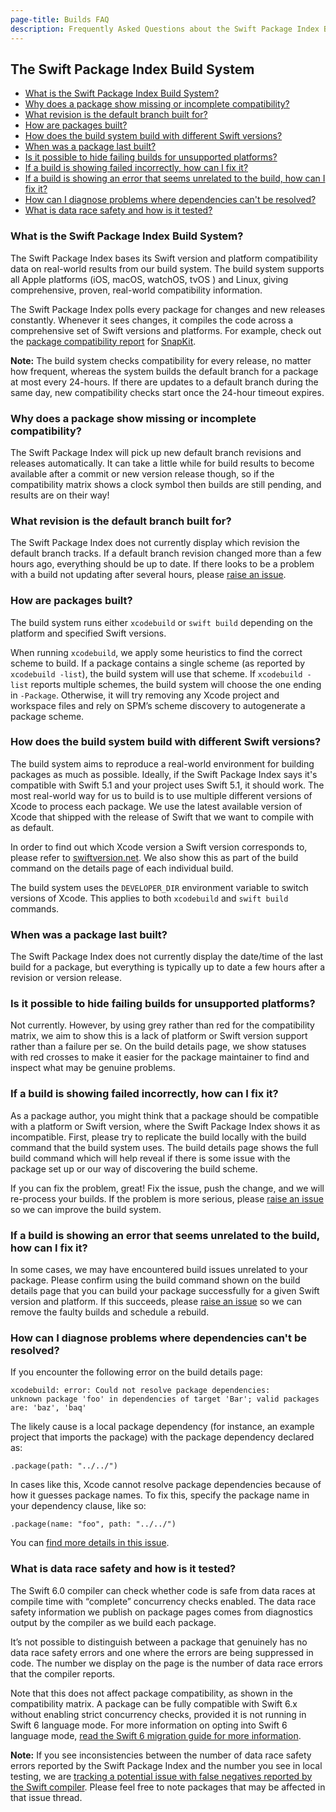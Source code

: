 ```yaml
---
page-title: Builds FAQ
description: Frequently Asked Questions about the Swift Package Index Build System
---
```


## The Swift Package Index Build System

- [What is the Swift Package Index Build System?](#build-system)
- [Why does a package show missing or incomplete compatibility?](#no-builds)
- [What revision is the default branch built for?](#what-revision)
- [How are packages built?](#built-how)
- [How does the build system build with different Swift versions?](#swift-versions)
- [When was a package last built?](#last-built)
- [Is it possible to hide failing builds for unsupported platforms?](#hide-failing-builds)
- [If a build is showing failed incorrectly, how can I fix it?](#fix-false-negative)
- [If a build is showing an error that seems unrelated to the build, how can I fix it?](#unrelated-error)
- [How can I diagnose problems where dependencies can't be resolved?](#dependency-resolving-error)
- [What is data race safety and how is it tested?](#data-race-safety)

<h3 id="build-system">What is the Swift Package Index Build System?</h3>

The Swift Package Index bases its Swift version and platform compatibility data on real-world results from our build system. The build system supports all Apple platforms (iOS, macOS, watchOS, tvOS ) and Linux, giving comprehensive, proven, real-world compatibility information.

The Swift Package Index polls every package for changes and new releases constantly. Whenever it sees changes, it compiles the code across a comprehensive set of Swift versions and platforms. For example, check out the [package compatibility report](https://swiftpackageindex.com/SnapKit/SnapKit/builds) for [SnapKit](https://swiftpackageindex.com/SnapKit/SnapKit).

**Note:** The build system checks compatibility for every release, no matter how frequent, whereas the system builds the default branch for a package at most every 24-hours. If there are updates to a default branch during the same day, new compatibility checks start once the 24-hour timeout expires.

<h3 id="no-builds">Why does a package show missing or incomplete compatibility?</h3>

The Swift Package Index will pick up new default branch revisions and releases automatically. It can take a little while for build results to become available after a commit or new version release though, so if the compatibility matrix shows a clock symbol then builds are still pending, and results are on their way!

<h3 id="what-revision">What revision is the default branch built for?</h3>

The Swift Package Index does not currently display which revision the default branch tracks. If a default branch revision changed more than a few hours ago, everything should be up to date. If there looks to be a problem with a build not updating after several hours, please [raise an issue](https://github.com/SwiftPackageIndex/SwiftPackageIndex-Server/issues/new/choose).

<h3 id="built-how">How are packages built?</h3>

The build system runs either `xcodebuild` or `swift build` depending on the platform and specified Swift versions.

When running `xcodebuild`, we apply some heuristics to find the correct scheme to build. If a package contains a single scheme (as reported by `xcodebuild -list`), the build system will use that scheme. If `xcodebuild -list` reports multiple schemes, the build system will choose the one ending in `-Package`. Otherwise, it will try removing any Xcode project and workspace files and rely on SPM’s scheme discovery to autogenerate a package scheme.

<h3 id="swift-versions">How does the build system build with different Swift versions?</h3>

The build system aims to reproduce a real-world environment for building packages as much as possible. Ideally, if the Swift Package Index says it's compatible with Swift 5.1 and your project uses Swift 5.1, it should work. The most real-world way for us to build is to use multiple different versions of Xcode to process each package. We use the latest available version of Xcode that shipped with the release of Swift that we want to compile with as default.

In order to find out which Xcode version a Swift version corresponds to, please refer to [swiftversion.net](https://swiftversion.net). We also show this as part of the build command on the details page of each individual build.

The build system uses the `DEVELOPER_DIR` environment variable to switch versions of Xcode. This applies to both `xcodebuild` and `swift build` commands.

<h3 id="last-built">When was a package last built?</h3>

The Swift Package Index does not currently display the date/time of the last build for a package, but everything is typically up to date a few hours after a revision or version release.

<h3 id="hide-failing-builds">Is it possible to hide failing builds for unsupported platforms?</h3>

Not currently. However, by using grey rather than red for the compatibility matrix, we aim to show this is a lack of platform or Swift version support rather than a failure per se. On the build details page, we show statuses with red crosses to make it easier for the package maintainer to find and inspect what may be genuine problems.

<h3 id="fix-false-negative">If a build is showing failed incorrectly, how can I fix it?</h3>

As a package author, you might think that a package should be compatible with a platform or Swift version, where the Swift Package Index shows it as incompatible. First, please try to replicate the build locally with the build command that the build system uses. The build details page shows the full build command which will help reveal if there is some issue with the package set up or our way of discovering the build scheme.

If you can fix the problem, great! Fix the issue, push the change, and we will re-process your builds. If the problem is more serious, please [raise an issue](https://github.com/SwiftPackageIndex/SwiftPackageIndex-Server/issues/new/choose) so we can improve the build system.

<h3 id="unrelated-error">If a build is showing an error that seems unrelated to the build, how can I fix it?</h3>

In some cases, we may have encountered build issues unrelated to your package. Please confirm using the build command shown on the build details page that you can build your package successfully for a given Swift version and platform. If this succeeds, please [raise an issue](https://github.com/SwiftPackageIndex/SwiftPackageIndex-Server/issues/new/choose) so we can remove the faulty builds and schedule a rebuild.

<h3 id="dependency-resolving-error">How can I diagnose problems where dependencies can't be resolved?</h3>

If you encounter the following error on the build details page:

```
xcodebuild: error: Could not resolve package dependencies:
unknown package 'foo' in dependencies of target 'Bar'; valid packages are: 'baz', 'baq'
```

The likely cause is a local package dependency (for instance, an example project that imports the package) with the package dependency declared as:

```
.package(path: "../../")
```

In cases like this, Xcode cannot resolve package dependencies because of how it guesses package names. To fix this, specify the package name in your dependency clause, like so:

```
.package(name: "foo", path: "../../")
```

You can [find more details in this issue](https://github.com/SwiftPackageIndex/SwiftPackageIndex-Server/issues/1532).

<h3 id="data-race-safety">What is data race safety and how is it tested?</h3>

The Swift 6.0 compiler can check whether code is safe from data races at compile time with “complete” concurrency checks enabled. The data race safety information we publish on package pages comes from diagnostics output by the compiler as we build each package.

It’s not possible to distinguish between a package that genuinely has no data race safety errors and one where the errors are being suppressed in code. The number we display on the page is the number of data race errors that the compiler reports.

Note that this does not affect package compatibility, as shown in the compatibility matrix. A package can be fully compatible with Swift 6.x without enabling strict concurrency checks, provided it is not running in Swift 6 language mode. For more information on opting into Swift 6 language mode, [read the Swift 6 migration guide for more information](https://www.swift.org/migration/documentation/swift-6-concurrency-migration-guide/completechecking).

**Note:** If you see inconsistencies between the number of data race safety errors reported by the Swift Package Index and the number you see in local testing, we are [tracking a potential issue with false negatives reported by the Swift compiler](https://github.com/SwiftPackageIndex/SwiftPackageIndex-Server/issues/3233#issuecomment-2560966121). Please feel free to note packages that may be affected in that issue thread.
